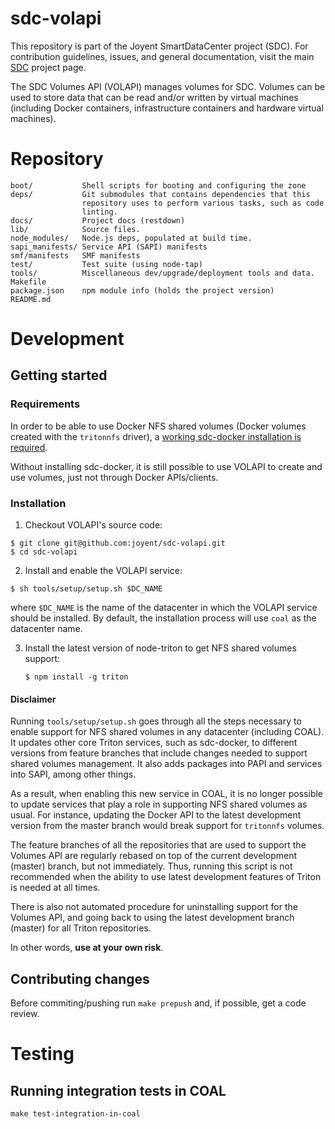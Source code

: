 <!--
    This Source Code Form is subject to the terms of the Mozilla Public
    License, v. 2.0. If a copy of the MPL was not distributed with this
    file, You can obtain one at http://mozilla.org/MPL/2.0/.
-->

<!--
    Copyright (c) 2017, Joyent, Inc.
-->

# sdc-volapi

This repository is part of the Joyent SmartDataCenter project (SDC).  For
contribution guidelines, issues, and general documentation, visit the main
[SDC](http://github.com/joyent/sdc) project page.

The SDC Volumes API (VOLAPI) manages volumes for SDC. Volumes can be used to
store data that can be read and/or written by virtual machines (including Docker
containers, infrastructure containers and hardware virtual machines).

# Repository
    boot/           Shell scripts for booting and configuring the zone
    deps/           Git submodules that contains dependencies that this
                    repository uses to perform various tasks, such as code
                    linting.
    docs/           Project docs (restdown)
    lib/            Source files.
    node_modules/   Node.js deps, populated at build time.
    sapi_manifests/ Service API (SAPI) manifests
    smf/manifests   SMF manifests
    test/           Test suite (using node-tap)
    tools/          Miscellaneous dev/upgrade/deployment tools and data.
    Makefile
    package.json    npm module info (holds the project version)
    README.md


# Development

## Getting started

### Requirements

In order to be able to use Docker NFS shared volumes (Docker volumes created
with the `tritonnfs` driver), a [working sdc-docker installation is
required](https://github.com/joyent/sdc-docker#installation).

Without installing sdc-docker, it is still possible to use VOLAPI to create and
use volumes, just not through Docker APIs/clients.

### Installation

1. Checkout VOLAPI's source code:

  ```
  $ git clone git@github.com:joyent/sdc-volapi.git
  $ cd sdc-volapi
  ```

2. Install and enable the VOLAPI service:

  ```
  $ sh tools/setup/setup.sh $DC_NAME
  ```

  where `$DC_NAME` is the name of the datacenter in which the VOLAPI service
  should be installed. By default, the installation process will use `coal` as
  the datacenter name.

3. Install the latest version of node-triton to get NFS shared volumes support:

   ```
   $ npm install -g triton
   ```

#### Disclaimer

Running `tools/setup/setup.sh` goes through all the steps necessary to enable
support for NFS shared volumes in any datacenter (including COAL). It updates
other core Triton services, such as sdc-docker, to different versions from
feature branches that include changes needed to support shared volumes
management. It also adds packages into PAPI and services into SAPI, among other
things.

As a result, when enabling this new service in COAL, it is no longer possible to
update services that play a role in supporting NFS shared volumes as usual. For
instance, updating the Docker API to the latest development version from the
master branch would break support for `tritonnfs` volumes.

The feature branches of all the repositories that are used to support the
Volumes API are regularly rebased on top of the current development (master)
branch, but not immediately. Thus, running this script is not recommended when
the ability to use latest development features of Triton is needed at all times.

There is also not automated procedure for uninstalling support for the Volumes
API, and going back to using the latest development branch (master) for all
Triton repositories.

In other words, __use at your own risk__.

## Contributing changes

Before commiting/pushing run `make prepush` and, if possible, get a code
review.

# Testing

## Running integration tests in COAL

    make test-integration-in-coal



